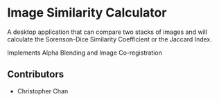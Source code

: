# Image Similarity Calculator

A desktop application that can compare two stacks of images and will calculate the Sorenson-Dice Similarity Coefficient or the Jaccard Index.

Implements Alpha Blending and Image Co-registration

## Contributors
- Christopher Chan 
